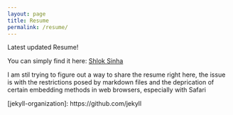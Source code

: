 ```yaml
---
layout: page
title: Resume
permalink: /resume/
---
```


Latest updated Resume! 


<p> You can simply find it here: <a href="https://drive.google.com/file/d/1HHxa-cjTyfEJJ8Eu8MT0XvwKaeCWz3sL/view?usp=sharing">Shlok Sinha </a> </p>

<p> I am stil trying to figure out a way to share the resume right here, the issue is with the restrictions posed by markdown files and the deprication of certain embedding methods in web browsers, especially with Safari </p>
[jekyll-organization]: https://github.com/jekyll
